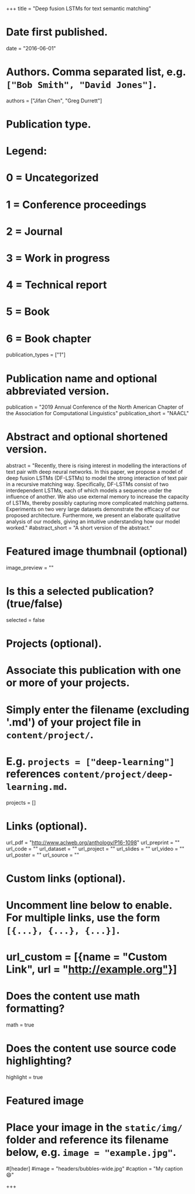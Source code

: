 +++
title = "Deep fusion LSTMs for text semantic matching"

# Date first published.
date = "2016-06-01"

# Authors. Comma separated list, e.g. `["Bob Smith", "David Jones"]`.
authors = ["Jifan Chen", "Greg Durrett"]

# Publication type.
# Legend:
# 0 = Uncategorized
# 1 = Conference proceedings
# 2 = Journal
# 3 = Work in progress
# 4 = Technical report
# 5 = Book
# 6 = Book chapter
publication_types = ["1"]

# Publication name and optional abbreviated version.
publication = "2019 Annual Conference of the North American Chapter of the Association for Computational Linguistics"
publication_short = "NAACL"

# Abstract and optional shortened version.
abstract = "Recently, there is rising interest in modelling the interactions of text pair with deep neural networks. In this paper, we propose a model of deep fusion LSTMs (DF-LSTMs) to model the strong interaction of text pair in a recursive matching way. Specifically, DF-LSTMs consist of two interdependent LSTMs, each of which models a sequence under the influence of another. We also use external memory to increase the capacity of LSTMs, thereby possibly capturing more complicated matching patterns. Experiments on two very large datasets demonstrate the efficacy of our proposed architecture. Furthermore, we present an elaborate qualitative analysis of our models, giving an intuitive understanding how our model worked."
#abstract_short = "A short version of the abstract."

# Featured image thumbnail (optional)
image_preview = ""

# Is this a selected publication? (true/false)
selected = false

# Projects (optional).
#   Associate this publication with one or more of your projects.
#   Simply enter the filename (excluding '.md') of your project file in `content/project/`.
#   E.g. `projects = ["deep-learning"]` references `content/project/deep-learning.md`.
projects = []

# Links (optional).
url_pdf = "http://www.aclweb.org/anthology/P16-1098"
url_preprint = ""
url_code = ""
url_dataset = ""
url_project = ""
url_slides = ""
url_video = ""
url_poster = ""
url_source = ""

# Custom links (optional).
#   Uncomment line below to enable. For multiple links, use the form `[{...}, {...}, {...}]`.
# url_custom = [{name = "Custom Link", url = "http://example.org"}]

# Does the content use math formatting?
math = true

# Does the content use source code highlighting?
highlight = true

# Featured image
# Place your image in the `static/img/` folder and reference its filename below, e.g. `image = "example.jpg"`.
#[header]
#image = "headers/bubbles-wide.jpg"
#caption = "My caption 😄"

+++

